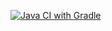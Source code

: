 [![Java CI with Gradle](https://github.com/LessiaSa/BankTransfersTests/actions/workflows/gradle.yml/badge.svg)](https://github.com/LessiaSa/BankTransfersTests/actions/workflows/gradle.yml)
